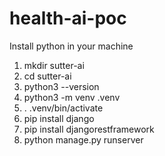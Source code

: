 # health-ai-poc
Install python in your machine
1. mkdir sutter-ai
2. cd sutter-ai
3. python3 --version
4. python3 -m venv .venv
5. . .venv/bin/activate
6. pip install django
7. pip install djangorestframework
8. python manage.py runserver
